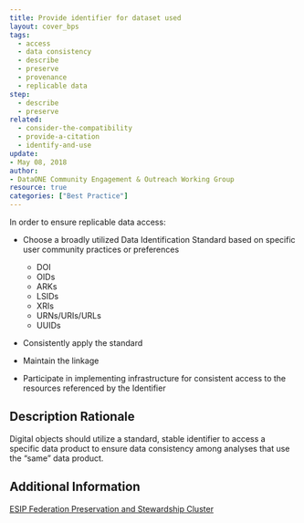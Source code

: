 ```yaml
---
title: Provide identifier for dataset used
layout: cover_bps
tags:
  - access
  - data consistency
  - describe
  - preserve
  - provenance
  - replicable data
step:
  - describe
  - preserve
related:
  - consider-the-compatibility
  - provide-a-citation
  - identify-and-use
update:
- May 08, 2018
author:
- DataONE Community Engagement & Outreach Working Group
resource: true
categories: ["Best Practice"]
---
```




In order to ensure replicable data access:

- Choose a broadly utilized Data Identification Standard based on specific user community practices or preferences
  - DOI
  - OIDs
  - ARKs
  - LSIDs
  - XRIs
  - URNs/URIs/URLs
  - UUIDs

- Consistently apply the standard

- Maintain the linkage

- Participate in implementing infrastructure for consistent access to the resources referenced by the Identifier

## Description Rationale

Digital objects should utilize a standard, stable identifier to access a specific data product to ensure data consistency among analyses that use the “same” data product.

## Additional Information

[ESIP Federation Preservation and Stewardship Cluster](http://wiki.esipfed.org/index.php/Preservation_and_Stewardship#Data_Identifiers_Testbed)
